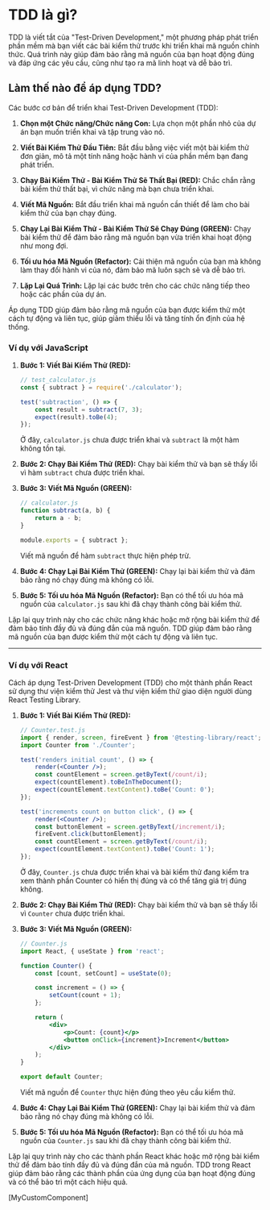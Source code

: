 # TDD là gì?
TDD là viết tắt của "Test-Driven Development," một phương pháp phát triển phần mềm mà bạn viết các bài kiểm thử trước khi triển khai mã nguồn chính thức. Quá trình này giúp đảm bảo rằng mã nguồn của bạn hoạt động đúng và đáp ứng các yêu cầu, cũng như tạo ra mã linh hoạt và dễ bảo trì.

## Làm thế nào để áp dụng TDD?

Các bước cơ bản để triển khai Test-Driven Development (TDD):

1. **Chọn một Chức năng/Chức năng Con:** Lựa chọn một phần nhỏ của dự án bạn muốn triển khai và tập trung vào nó.

2. **Viết Bài Kiểm Thử Đầu Tiên:** Bắt đầu bằng việc viết một bài kiểm thử đơn giản, mô tả một tính năng hoặc hành vi của phần mềm bạn đang phát triển.

3. **Chạy Bài Kiểm Thử - Bài Kiểm Thử Sẽ Thất Bại (RED):** Chắc chắn rằng bài kiểm thử thất bại, vì chức năng mà bạn chưa triển khai.

4. **Viết Mã Nguồn:** Bắt đầu triển khai mã nguồn cần thiết để làm cho bài kiểm thử của bạn chạy đúng.

5. **Chạy Lại Bài Kiểm Thử - Bài Kiểm Thử Sẽ Chạy Đúng (GREEN):** Chạy bài kiểm thử để đảm bảo rằng mã nguồn bạn vừa triển khai hoạt động như mong đợi.

6. **Tối ưu hóa Mã Nguồn (Refactor):** Cải thiện mã nguồn của bạn mà không làm thay đổi hành vi của nó, đảm bảo mã luôn sạch sẽ và dễ bảo trì.

7. **Lặp Lại Quá Trình:** Lặp lại các bước trên cho các chức năng tiếp theo hoặc các phần của dự án.

Áp dụng TDD giúp đảm bảo rằng mã nguồn của bạn được kiểm thử một cách tự động và liên tục, giúp giảm thiểu lỗi và tăng tính ổn định của hệ thống.


### Ví dụ với JavaScript


1. **Bước 1: Viết Bài Kiểm Thử (RED):**
   ```javascript
   // test_calculator.js
   const { subtract } = require('./calculator');

   test('subtraction', () => {
       const result = subtract(7, 3);
       expect(result).toBe(4);
   });
   ```

   Ở đây, `calculator.js` chưa được triển khai và `subtract` là một hàm không tồn tại.

2. **Bước 2: Chạy Bài Kiểm Thử (RED):**
   Chạy bài kiểm thử và bạn sẽ thấy lỗi vì hàm `subtract` chưa được triển khai.

3. **Bước 3: Viết Mã Nguồn (GREEN):**
   ```javascript
   // calculator.js
   function subtract(a, b) {
       return a - b;
   }

   module.exports = { subtract };
   ```

   Viết mã nguồn để hàm `subtract` thực hiện phép trừ.

4. **Bước 4: Chạy Lại Bài Kiểm Thử (GREEN):**
   Chạy lại bài kiểm thử và đảm bảo rằng nó chạy đúng mà không có lỗi.

5. **Bước 5: Tối ưu hóa Mã Nguồn (Refactor):**
   Bạn có thể tối ưu hóa mã nguồn của `calculator.js` sau khi đã chạy thành công bài kiểm thử.

Lặp lại quy trình này cho các chức năng khác hoặc mở rộng bài kiểm thử để đảm bảo tính đầy đủ và đúng đắn của mã nguồn. TDD giúp đảm bảo rằng mã nguồn của bạn được kiểm thử một cách tự động và liên tục.

---
### Ví dụ với React
Cách áp dụng Test-Driven Development (TDD) cho một thành phần React sử dụng thư viện kiểm thử Jest và thư viện kiểm thử giao diện người dùng React Testing Library.

1. **Bước 1: Viết Bài Kiểm Thử (RED):**
   ```jsx
   // Counter.test.js
   import { render, screen, fireEvent } from '@testing-library/react';
   import Counter from './Counter';

   test('renders initial count', () => {
       render(<Counter />);
       const countElement = screen.getByText(/count/i);
       expect(countElement).toBeInTheDocument();
       expect(countElement.textContent).toBe('Count: 0');
   });

   test('increments count on button click', () => {
       render(<Counter />);
       const buttonElement = screen.getByText(/increment/i);
       fireEvent.click(buttonElement);
       const countElement = screen.getByText(/count/i);
       expect(countElement.textContent).toBe('Count: 1');
   });
   ```

   Ở đây, `Counter.js` chưa được triển khai và bài kiểm thử đang kiểm tra xem thành phần Counter có hiển thị đúng và có thể tăng giá trị đúng không.

2. **Bước 2: Chạy Bài Kiểm Thử (RED):**
   Chạy bài kiểm thử và bạn sẽ thấy lỗi vì `Counter` chưa được triển khai.

3. **Bước 3: Viết Mã Nguồn (GREEN):**
   ```jsx
   // Counter.js
   import React, { useState } from 'react';

   function Counter() {
       const [count, setCount] = useState(0);

       const increment = () => {
           setCount(count + 1);
       };

       return (
           <div>
               <p>Count: {count}</p>
               <button onClick={increment}>Increment</button>
           </div>
       );
   }

   export default Counter;
   ```

   Viết mã nguồn để `Counter` thực hiện đúng theo yêu cầu kiểm thử.

4. **Bước 4: Chạy Lại Bài Kiểm Thử (GREEN):**
   Chạy lại bài kiểm thử và đảm bảo rằng nó chạy đúng mà không có lỗi.

5. **Bước 5: Tối ưu hóa Mã Nguồn (Refactor):**
   Bạn có thể tối ưu hóa mã nguồn của `Counter.js` sau khi đã chạy thành công bài kiểm thử.

Lặp lại quy trình này cho các thành phần React khác hoặc mở rộng bài kiểm thử để đảm bảo tính đầy đủ và đúng đắn của mã nguồn. TDD trong React giúp đảm bảo rằng các thành phần của ứng dụng của bạn hoạt động đúng và có thể bảo trì một cách hiệu quả.


[MyCustomComponent]